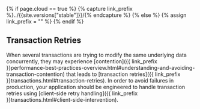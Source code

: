 {% if page.cloud == true %}
  {% capture link_prefix %}../{{site.versions["stable"]}}/{% endcapture %}
{% else %}
  {% assign link_prefix = "" %}
{% endif %}

## Transaction Retries

When several transactions are trying to modify the same underlying data concurrently, they may experience [contention]({{ link_prefix }}performance-best-practices-overview.html#understanding-and-avoiding-transaction-contention) that leads to [transaction retries]({{ link_prefix }}transactions.html#transaction-retries). In order to avoid failures in production, your application should be engineered to handle transaction retries using [client-side retry handling]({{ link_prefix }}transactions.html#client-side-intervention).